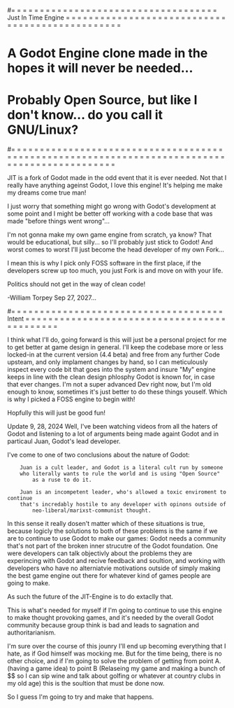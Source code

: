 #= = = = = = = = = = = = = = = = = = = = = = = = = = = = = = = = = = = = Just In Time Engine = = = = = = = = = = = = = = = = = = = = = = = = = = = = = = = = = = = = = = = = = = = = = = = =
#																											A Godot Engine clone made in the hopes it will never be needed...
#																									Probably Open Source, but like I don't know... do you call it GNU/Linux?
#= = = = = = = = = = = = = = = = = = = = = = = = = = = = = = = = = = = = = = = = = = = = = = = = = = = = = = = = = = = = = = = = = = = = = = = = = = = = = = = = = = = = = = = = = = = = = = 

JIT is a fork of Godot made in the odd event that it is ever needed. Not that I really have anything ageinst Godot, I love this engine! It's helping me make my dreams come true man! 

I just worry that something might go wrong with Godot's development at some point and I might be better off working with a code base that was made "before things went wrong"... 

I'm not gonna make my own game engine from scratch, ya know? That would be educational, but silly... so I'll probably just stick to Godot! And worst comes to worst I'll just become the head developer of my own Fork...

I mean this is why I pick only FOSS software in the first place, if the developers screw up too much, you just Fork is and move on with your life.

Politics should not get in the way of clean code!

-William Torpey Sep 27, 2027...


#= = = = = = = = = = = = = = = = = = = = = = = = = = = = = = = = = = = = = Intent = = = = = = = = = = = = = = = = = = = = = = = = = = = = = = = = = = = = = = = = = = = =

I think what I'll do, going forward is this will just be a personal project for me to get better at game design in general. I'll keep the codebase more or less locked-in at the current version (4.4 beta) and free from any further Code upsteam, and only implament changes by hand, so I can meticulously inspect every code bit that goes into the system and insure "My" engine keeps in line with the clean design phlosphy Godot is known for, in case that ever changes. I'm not a super advanced Dev right now, but I'm old enough to know, sometimes it's just better to do these things youself. Which is why I picked a FOSS engine to begin with!

Hopfully this will just be good fun!


Update 9, 28, 2024
	Well, I've been watching videos from all the haters of Godot and listening to a lot of arguments being made againt Godot and in particaul Juan, Godot's lead developer. 
 
I've come to one of two conclusions about the nature of Godot:

		Juan is a cult leader, and Godot is a literal cult run by someone 
  		who literally wants to rule the world and is using "Open Source" 
    		as a ruse to do it.
  
		Juan is an incompetent leader, who's allowed a toxic enviroment to continue 
  		that's incredably hostile to any developer with opinons outside of 
    		neo-liberal/marixst-communist thought.

In this sense it really dosen't matter which of these situations is true, because logicly the solutions to both of these problems is the same if we are to continue to use Godot to make our games:
		Godot needs a community that's not part of the broken inner strucutre of the Godot foundation. One were developers can talk objectivly about the problems they are experincing with Godot and recive feedback and soultion, and working with developers who have no alterniatvie motivations outside of simply making the best game engine out there for whatever kind of games people are going to make.

As such the future of the JIT-Engine is to do extaclly that. 

This is what's needed for myself if I'm going to continue to use this engine to make thought provoking games, and it's needed by the overall Godot community because group think is bad and leads to sagnation and authoritarianism.

I'm sure over the course of this jounry I'll end up becoming everything that I hate, as if God himself was mocking me. But for the time being, there is no other choice, and if I'm going to solve the problem of getting from point A. (having a game idea) to point B (Relaseing my game and making a bunch of $$ so I can sip wine and talk about golfing or whatever at country clubs in my old age) this is the soultion that must be done now. 

So I guess I'm going to try and make that happens.


